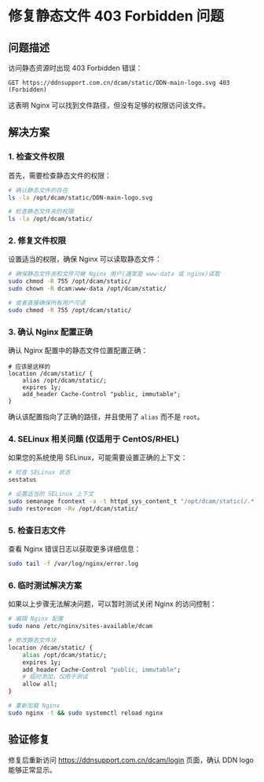 # 修复静态文件 403 Forbidden 问题

## 问题描述

访问静态资源时出现 403 Forbidden 错误：
```
GET https://ddnsupport.com.cn/dcam/static/DDN-main-logo.svg 403 (Forbidden)
```

这表明 Nginx 可以找到文件路径，但没有足够的权限访问该文件。

## 解决方案

### 1. 检查文件权限

首先，需要检查静态文件的权限：

```bash
# 确认静态文件的存在
ls -la /opt/dcam/static/DDN-main-logo.svg

# 检查静态文件夹的权限
ls -la /opt/dcam/static/
```

### 2. 修复文件权限

设置适当的权限，确保 Nginx 可以读取静态文件：

```bash
# 确保静态文件夹和文件可被 Nginx 用户(通常是 www-data 或 nginx)读取
sudo chmod -R 755 /opt/dcam/static/
sudo chown -R dcam:www-data /opt/dcam/static/

# 或者直接确保所有用户可读
sudo chmod -R 755 /opt/dcam/static/
```

### 3. 确认 Nginx 配置正确

确认 Nginx 配置中的静态文件位置配置正确：

```nginx
# 应该是这样的
location /dcam/static/ {
    alias /opt/dcam/static/;
    expires 1y;
    add_header Cache-Control "public, immutable";
}
```

确认该配置指向了正确的路径，并且使用了 `alias` 而不是 `root`。

### 4. SELinux 相关问题 (仅适用于 CentOS/RHEL)

如果您的系统使用 SELinux，可能需要设置正确的上下文：

```bash
# 检查 SELinux 状态
sestatus

# 设置适当的 SELinux 上下文
sudo semanage fcontext -a -t httpd_sys_content_t "/opt/dcam/static(/.*)?"
sudo restorecon -Rv /opt/dcam/static/
```

### 5. 检查日志文件

查看 Nginx 错误日志以获取更多详细信息：

```bash
sudo tail -f /var/log/nginx/error.log
```

### 6. 临时测试解决方案

如果以上步骤无法解决问题，可以暂时测试关闭 Nginx 的访问控制：

```bash
# 编辑 Nginx 配置
sudo nano /etc/nginx/sites-available/dcam

# 修改静态文件块
location /dcam/static/ {
    alias /opt/dcam/static/;
    expires 1y;
    add_header Cache-Control "public, immutable";
    # 临时添加，仅用于测试
    allow all;
}

# 重新加载 Nginx
sudo nginx -t && sudo systemctl reload nginx
```

## 验证修复

修复后重新访问 https://ddnsupport.com.cn/dcam/login 页面，确认 DDN logo 能够正常显示。